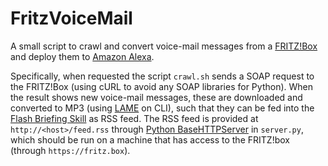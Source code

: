 # FritzVoiceMail

A small script to crawl and convert voice-mail messages from a [FRITZ!Box](https://avm.de/produkte/fritzbox/) and deploy them to [Amazon Alexa](https://www.amazon.com/alexa). 

Specifically, when requested the script `crawl.sh` sends a SOAP request to the FRITZ!Box (using cURL to avoid any SOAP libraries for Python). When the result shows new voice-mail messages, these are downloaded and converted to MP3 (using [LAME](http://lame.sourceforge.net/) on CLI), such that they can be fed into the [Flash Briefing Skill](https://developer.amazon.com/public/solutions/alexa/alexa-skills-kit/docs/flash-briefing-skill-api-feed-reference) as RSS feed. The RSS feed is provided at `http://<host>/feed.rss` through [Python BaseHTTPServer](https://docs.python.org/2/library/basehttpserver.html) in `server.py`, which should be run on a machine that has access to the FRITZ!box (through `https://fritz.box`).

